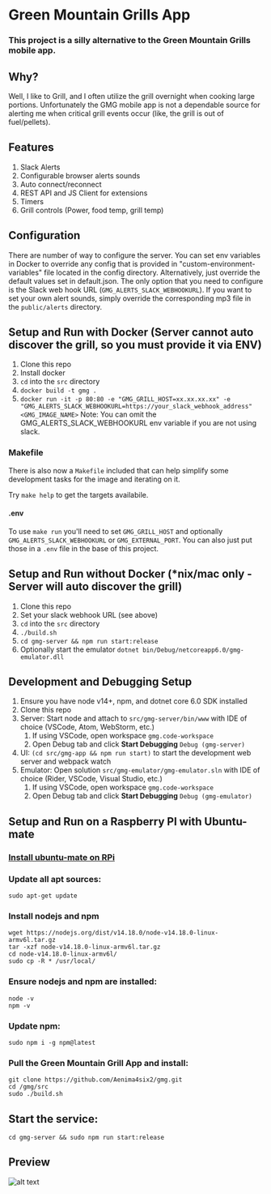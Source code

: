 # Green Mountain Grills App

### This project is a silly alternative to the Green Mountain Grills mobile app.

## Why?
Well, I like to Grill, and I often utilize the grill overnight when cooking large portions. Unfortunately the GMG mobile app is not a dependable source for alerting me when critical grill events occur (like, the grill is out of fuel/pellets).

## Features
1. Slack Alerts
1. Configurable browser alerts sounds
1. Auto connect/reconnect
1. REST API and JS Client for extensions
1. Timers
1. Grill controls (Power, food temp, grill temp)

## Configuration
There are number of way to configure the server. You can set env variables in Docker to override any config that is provided in "custom-environment-variables" file located in the config directory. Alternatively, just override the default values set in default.json. The only option that you need to configure is the Slack web hook URL (`GMG_ALERTS_SLACK_WEBHOOKURL`). If you want to set your own alert sounds, simply override the corresponding mp3 file in the `public/alerts` directory.

## Setup and Run with Docker (Server cannot auto discover the grill, so you must provide it via ENV)
1. Clone this repo
1. Install docker
1. `cd` into the `src` directory
1. `docker build -t gmg .`
1. `docker run -it -p 80:80 -e "GMG_GRILL_HOST=xx.xx.xx.xx" -e "GMG_ALERTS_SLACK_WEBHOOKURL=https://your_slack_webhook_address" <GMG_IMAGE_NAME>`
Note: You can omit the GMG_ALERTS_SLACK_WEBHOOKURL env variable if you are not using slack.

### Makefile
There is also now a `Makefile` included that can help simplify some development tasks for the image and iterating on it.

Try `make help` to get the targets availabile.

#### .env

To use `make run` you'll need to set `GMG_GRILL_HOST` and optionally `GMG_ALERTS_SLACK_WEBHOOKURL` or `GMG_EXTERNAL_PORT`. You can also just put those in a `.env` file in the base of this project.

## Setup and Run without Docker (*nix/mac only - Server will auto discover the grill)
1. Clone this repo
1. Set your slack webhook URL (see above)
1. `cd` into the `src` directory
1. `./build.sh`
1. `cd gmg-server && npm run start:release`
1. Optionally start the emulator `dotnet bin/Debug/netcoreapp6.0/gmg-emulator.dll`

## Development and Debugging Setup
1. Ensure you have node v14+, npm, and dotnet core 6.0 SDK installed
1. Clone this repo
1. Server: Start node and attach to `src/gmg-server/bin/www` with IDE of choice (VSCode, Atom, WebStorm, etc.)
    1. If using VSCode, open workspace `gmg.code-workspace`
    2. Open Debug tab and click **Start Debugging** `Debug (gmg-server)`
1. UI: `(cd src/gmg-app && npm run start)` to start the development web server and webpack watch
1. Emulator: Open solution `src/gmg-emulator/gmg-emulator.sln` with IDE of choice (Rider, VSCode, Visual Studio, etc.)
    1. If using VSCode, open workspace `gmg.code-workspace`
    2. Open Debug tab and click **Start Debugging**  `Debug (gmg-emulator)`

## Setup and Run on a Raspberry PI with Ubuntu-mate
### [Install ubuntu-mate on RPi](https://ubuntu-mate.org/raspberry-pi/)
### Update all apt sources:

```
sudo apt-get update
```

### Install nodejs and npm
```
wget https://nodejs.org/dist/v14.18.0/node-v14.18.0-linux-armv6l.tar.gz
tar -xzf node-v14.18.0-linux-armv6l.tar.gz
cd node-v14.18.0-linux-armv6l/
sudo cp -R * /usr/local/
```

### Ensure nodejs and npm are installed:
```
node -v
npm -v
```

### Update npm:
```
sudo npm i -g npm@latest
```

### Pull the Green Mountain Grill App and install:

```
git clone https://github.com/Aenima4six2/gmg.git
cd /gmg/src
sudo ./build.sh
```

## Start the service:
```
cd gmg-server && sudo npm run start:release
```


## Preview
![alt text](assets/preview.jpg)
